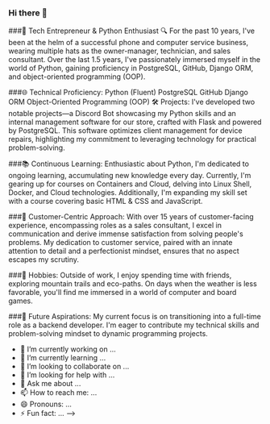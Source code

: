 ### Hi there 👋

###🔧 Tech Entrepreneur & Python Enthusiast 🔍
For the past 10 years, I've been at the helm of a successful phone and computer service business, wearing multiple hats as the owner-manager, technician, and sales consultant. Over the last 1.5 years, I've passionately immersed myself in the world of Python, gaining proficiency in PostgreSQL, GitHub, Django ORM, and object-oriented programming (OOP).

###🌐 Technical Proficiency:
Python (Fluent)
PostgreSQL
GitHub
Django ORM
Object-Oriented Programming (OOP)
🛠️ Projects:
I've developed two notable projects—a Discord Bot showcasing my Python skills and an internal management software for our store, crafted with Flask and powered by PostgreSQL. This software optimizes client management for device repairs, highlighting my commitment to leveraging technology for practical problem-solving.

###📚 Continuous Learning:
Enthusiastic about Python, I'm dedicated to ongoing learning, accumulating new knowledge every day. Currently, I'm gearing up for courses on Containers and Cloud, delving into Linux Shell, Docker, and Cloud technologies. Additionally, I'm expanding my skill set with a course covering basic HTML & CSS and JavaScript.

###🤝 Customer-Centric Approach:
With over 15 years of customer-facing experience, encompassing roles as a sales consultant, I excel in communication and derive immense satisfaction from solving people's problems. My dedication to customer service, paired with an innate attention to detail and a perfectionist mindset, ensures that no aspect escapes my scrutiny.

###🌟 Hobbies:
Outside of work, I enjoy spending time with friends, exploring mountain trails and eco-paths. On days when the weather is less favorable, you'll find me immersed in a world of computer and board games.

###🎯 Future Aspirations:
My current focus is on transitioning into a full-time role as a backend developer. I'm eager to contribute my technical skills and problem-solving mindset to dynamic programming projects.

- 🔭 I’m currently working on ...
- 🌱 I’m currently learning ...
- 👯 I’m looking to collaborate on ...
- 🤔 I’m looking for help with ...
- 💬 Ask me about ...
- 📫 How to reach me: ...
- 😄 Pronouns: ...
- ⚡ Fun fact: ...
-->
